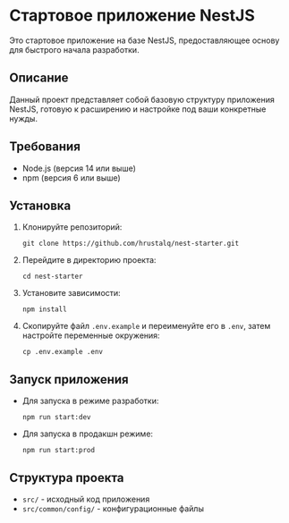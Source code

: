 # Стартовое приложение NestJS

Это стартовое приложение на базе NestJS, предоставляющее основу для быстрого начала разработки.

## Описание

Данный проект представляет собой базовую структуру приложения NestJS, готовую к расширению и настройке под ваши конкретные нужды.

## Требования

- Node.js (версия 14 или выше)
- npm (версия 6 или выше)

## Установка

1. Клонируйте репозиторий:
   ```
   git clone https://github.com/hrustalq/nest-starter.git
   ```

2. Перейдите в директорию проекта:
   ```
   cd nest-starter
   ```

3. Установите зависимости:
   ```
   npm install
   ```

4. Скопируйте файл `.env.example` и переименуйте его в `.env`, затем настройте переменные окружения:
   ```
   cp .env.example .env
   ```

## Запуск приложения

- Для запуска в режиме разработки:
  ```
  npm run start:dev
  ```

- Для запуска в продакшн режиме:
  ```
  npm run start:prod
  ```

## Структура проекта

- `src/` - исходный код приложения
- `src/common/config/` - конфигурационные файлы
